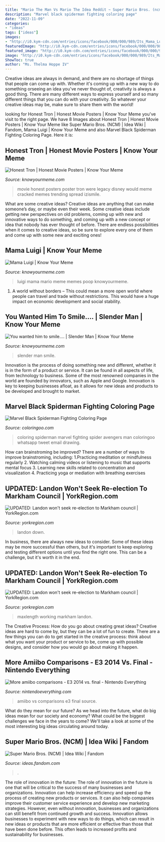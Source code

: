 ```yaml
---
title: "Mario The Man Vs Mario The Idea Reddit ~ Super Mario Bros. (ncm)"
description: "Marvel black spiderman fighting coloring page"
date: "2022-11-09"
categories:
- "ideas"
tags: ["ideas"]
images:
- "http://i0.kym-cdn.com/entries/icons/facebook/000/000/989/Its_Mama_Luigi_To_You_Mario_.jpg"
featuredImage: "http://i0.kym-cdn.com/entries/icons/facebook/000/000/989/Its_Mama_Luigi_To_You_Mario_.jpg"
featured_image: "http://i0.kym-cdn.com/entries/icons/facebook/000/000/989/Its_Mama_Luigi_To_You_Mario_.jpg"
image: "http://i0.kym-cdn.com/entries/icons/facebook/000/000/989/Its_Mama_Luigi_To_You_Mario_.jpg"
ShowToc: true
author: "Ms. Thelma Hoppe IV"
---
```



Creative ideas are always in demand, and there are no shortage of things that people can come up with. Whether it's coming up with a new way to do something orseeing an idea you've never thought of, creativity is always a good thing. There are many different ways to express yourself and so many different things that you can do with your creativity. So whatever your creative ideas may be, make sure to share them with the world!

	

		
looking for Honest Tron | Honest Movie Posters | Know Your Meme you've visit to the right page. We have 8 Images about Honest Tron | Honest Movie Posters | Know Your Meme like Super Mario Bros. (NCM) | Idea Wiki | Fandom, Mama Luigi | Know Your Meme and also Marvel Black Spiderman Fighting Coloring Page. Here it is:
		
    
## Honest Tron | Honest Movie Posters | Know Your Meme

<img loading=lazy src="http://i0.kym-cdn.com/photos/images/facebook/000/683/524/c29.jpg" onerror="this.onerror=null;this.src='https://tse2.mm.bing.net/th?id=OIP.sQQXCqXm3u9moHJSm-ZFNgHaKn&amp;pid=15.1';" alt="Honest Tron | Honest Movie Posters | Know Your Meme">

_Source: knowyourmeme.com_

>movie honest posters poster tron were legacy disney would meme cracked memes trending spread izismile. 

	

What are some creative ideas?
Creative ideas are anything that can make someone’s day, or maybe even their week. Some creative ideas include getting new perspectives on old problems, coming up with new and innovative ways to do something, and coming up with a new concept or idea that nobody has ever thought of before. There are endless possibilities when it comes to creative ideas, so be sure to explore every one of them and come up with some new and exciting ones!

    
## Mama Luigi | Know Your Meme

<img loading=lazy src="http://i0.kym-cdn.com/entries/icons/facebook/000/000/989/Its_Mama_Luigi_To_You_Mario_.jpg" onerror="this.onerror=null;this.src='https://tse3.mm.bing.net/th?id=OIP.mswf7kMVyZSiQNR4nazS9wHaFo&amp;pid=15.1';" alt="Mama Luigi | Know Your Meme">

_Source: knowyourmeme.com_

>luigi mama mario meme memes poop knowyourmeme. 

	

1. A world without borders – This could mean a more open world where people can travel and trade without restrictions. This would have a huge impact on economic development and social stability. 

    
## You Wanted Him To Smile.... | Slender Man | Know Your Meme

<img loading=lazy src="http://i1.kym-cdn.com/photos/images/facebook/000/277/309/128.jpg" onerror="this.onerror=null;this.src='https://tse1.mm.bing.net/th?id=OIP.uJEqSu2FCcgSGNG9B_idfQENDo&amp;pid=15.1';" alt="You wanted him to smile.... | Slender Man | Know Your Meme">

_Source: knowyourmeme.com_

>slender man smile. 

	

Innovation is the process of doing something new and different, whether it is in the form of a product or service. It can be found in all aspects of life, from technology to business. Some of the most renowned companies in the world are founded by innovators, such as Apple and Google. Innovation is key to keeping businesses afloat, as it allows for new ideas and products to be developed and brought to market.

    
## Marvel Black Spiderman Fighting Coloring Page

<img loading=lazy src="https://coloringoo.com/wp-content/uploads/2020/09/marvel-black-spiderman-fighting-coloring-page.png" onerror="this.onerror=null;this.src='https://tse4.mm.bing.net/th?id=OIP.8IXOl2Vmot8NpydEySGh7AHaKe&amp;pid=15.1';" alt="Marvel Black Spiderman Fighting Coloring Page">

_Source: coloringoo.com_

>coloring spiderman marvel fighting spider avengers man coloringoo whatsapp tweet email drawing. 

	

How can brainstroming be improved?
There are a number of ways to improve brainstroming, including: 
1.Practicing meditation or mindfulness regularly 
2. Watching calming videos or listening to music that supports mental focus 
3. Learning new skills related to concentration and visualization 
4. Practicing yoga or mediation with breathing exercises 

    
## UPDATED: Landon Won&#039;t Seek Re-election To Markham Council | YorkRegion.com

<img loading=lazy src="http://media.zuza.com/c/7/c73c4a78-7c70-4381-9301-a6bfc84fdd05/M_Roman_Hockey_Puck_sw___Gallery.jpg" onerror="this.onerror=null;this.src='https://tse2.mm.bing.net/th?id=OIP.hpiJ0GvTcs6WM2RHE8omgwHaFA&amp;pid=15.1';" alt="UPDATED: Landon won&#039;t seek re-election to Markham council | YorkRegion.com">

_Source: yorkregion.com_

>landon down. 

	

In business, there are always new ideas to consider. Some of these ideas may be more successful than others, but it's important to keep exploring and testing different options until you find the right one. This can be a challenge, but it's worth it in the end.

    
## UPDATED: Landon Won&#039;t Seek Re-election To Markham Council | YorkRegion.com

<img loading=lazy src="https://dynamicmedia.zuza.com/zz/m/original_/c/7/c73c4a78-7c70-4381-9301-a6bfc84fdd05/M_Roman_Hockey_Puck_sw___Gallery.jpg" onerror="this.onerror=null;this.src='https://tse3.mm.bing.net/th?id=OIP.T6YQ0xs44_Dl3MRVziRJBwHaFA&amp;pid=15.1';" alt="UPDATED: Landon won&#039;t seek re-election to Markham council | YorkRegion.com">

_Source: yorkregion.com_

>maxlength working markham landon. 

	

The Creative Process: How do you go about creating great ideas?
Creative ideas are hard to come by, but they can be a lot of fun to create. There are a few things you can do to get started in the creative process: think about what you want your product or service to be, come up with possible designs, and consider how you would go about making it happen.

    
## More Amiibo Comparisons - E3 2014 Vs. Final - Nintendo Everything

<img loading=lazy src="https://nintendoeverything.com/wp-content/gallery/amiibo-comparisons/peachdetail.jpg.jpg" onerror="this.onerror=null;this.src='https://tse2.mm.bing.net/th?id=OIP.7rQJEALWOmrVfXnoEqcV5wHaE0&amp;pid=15.1';" alt="More amiibo comparisons - E3 2014 vs. final - Nintendo Everything">

_Source: nintendoeverything.com_

>amiibo vs comparisons e3 final source. 

	

What do they mean for our future?
As we head into the future, what do big ideas mean for our society and economy? What could be the biggest challenges we face in the years to come? We'll take a look at some of the most interesting big ideas circulating around today.

    
## Super Mario Bros. (NCM) | Idea Wiki | Fandom

<img loading=lazy src="https://vignette.wikia.nocookie.net/ideas/images/e/e5/Super_Mario_2020_Poster.png/revision/latest?cb=20180114204341" onerror="this.onerror=null;this.src='https://tse4.mm.bing.net/th?id=OIP.DGhKOYt6khOBVkDA62dWDwHaKb&amp;pid=15.1';" alt="Super Mario Bros. (NCM) | Idea Wiki | Fandom">

_Source: ideas.fandom.com_

>. 

	

The role of innovation in the future:
The role of innovation in the future is one that will be critical to the success of many businesses and organizations. Innovation can help increase efficiency and speed up the process of creating new products or services. It can also help companies improve their customer service experience and develop new marketing strategies.
However, even without innovation, businesses and organizations can still benefit from continued growth and success. Innovation allows businesses to experiment with new ways to do things, which can result in new ideas or products that are more efficient or effective than those that have been done before. This often leads to increased profits and sustainability for businesses.

